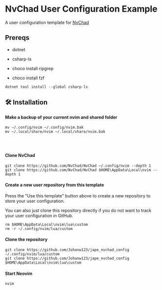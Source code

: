 # NvChad User Configuration Example

A user configuration template for [NvChad](https://github.com/NvChad/NvChad)


## Prereqs

* dotnet
* csharp-ls

* choco install ripgrep
* choco install fzf

``` 
dotnet tool install --global csharp-ls
``` 

## 🛠️ Installation

#### Make a backup of your current nvim and shared folder

```shell
mv ~/.config/nvim ~/.config/nvim.bak
mv ~/.local/share/nvim ~/.local/share/nvim.bak




```

#### Clone NvChad

```shell
git clone https://github.com/NvChad/NvChad ~/.config/nvim --depth 1
git clone https://github.com/NvChad/NvChad $HOME\AppData\Local\nvim --depth 1
```

#### Create a new user repository from this template

Press the "Use this template" button above to create a new repository to store your user configuration.

You can also just clone this repository directly if you do not want to track your user configuration in GitHub.


```shell
rm $HOME\AppData\Local\nvim\lua\custom
rm -r ~/.config/nvim/lua/custom
```

#### Clone the repository

```shell
git clone https://github.com/Johanw123/jape_nvchad_config ~/.config/nvim/lua/custom
git clone https://github.com/Johanw123/jape_nvchad_config $HOME\AppData\Local\nvim\lua\custom
```

#### Start Neovim

```shell
nvim
```



